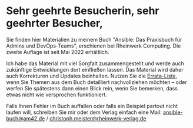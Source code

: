 # Sehr geehrte Besucherin, sehr geehrter Besucher,

Sie finden hier Materialien zu meinem Buch
"Ansible: Das Praxisbuch für Admins und DevOps-Teams",
erschienen bei Rheinwerk Computing.
Die zweite Auflage ist seit Mai 2022 erhältlich.

Ich habe das Material mit viel Sorgfalt zusammengestellt und werde auch
zukünftige Entwicklungen dort einfließen lassen. Das Material wird daher
auch Korrekturen und Updates beinhalten. Nutzen Sie die
[Errata-Liste](ERRATA_2.md),
wenn Sie Themen aus dem Buch detailliert nachvollziehen möchten &ndash; oder
werfen Sie spätestens dann einen Blick rein, wenn Sie bemerken, dass
etwas nicht wie versprochen funktioniert.

Falls Ihnen Fehler im Buch auffallen oder falls ein Beispiel partout
nicht laufen will, schreiben Sie mir oder dem Verlag einfach eine Mail:
[ansible-buch@am42.de](mailto:ansible-buch@am42.de) / [christoph.meister@rheinwerk-verlag.de](christoph.meister@rheinwerk-verlag.de)

